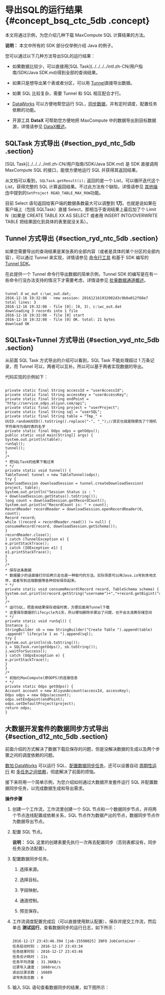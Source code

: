 # 导出SQL的运行结果 {#concept_bsq_ctc_5db .concept}

本文将通过示例，为您介绍几种下载 MaxCompute SQL 计算结果的方法。

**说明：** 本文中所有的 SDK 部分仅举例介绍 Java 的例子。

您可以通过以下几种方法导出SQL的运行结果：

-   如果数据比较少，可以直接用[SQL Task](../../../../intl.zh-CN/用户指南/SDK/Java SDK.md)得到全部的查询结果。

-   如果只是想导出某个表或者分区，可以用 [Tunnel](../../../../intl.zh-CN/用户指南/数据上传下载/Tunnel命令操作.md)直接导出数据。

-   如果 SQL 比较复杂，需要 Tunnel 和 SQL 相互配合才行。

-   [DataWorks](https://data.aliyun.com/product/ide?) 可以方便地帮您运行 SQL，[同步数据](https://www.alibabacloud.com/help/doc-detail/47677.htm)，并有定时调度，配置任务依赖的功能。

-   开源工具 **DataX** 可帮助您方便地把 MaxCompute 中的数据导出到目标数据源，详情请参见 [DataX概述](https://www.alibabacloud.com/help/doc-detail/28291.htm)。


## SQLTask 方式导出 {#section_pyd_ntc_5db .section}

[SQL Task](../../../../intl.zh-CN/用户指南/SDK/Java SDK.md) 是 SDK 直接调用 MaxCompute SQL 的接口，能很方便地运行 SQL 并获得其返回结果。

从文档可以看到，`SQLTask.getResult(i);` 返回的是一个 List，可以循环迭代这个 List，获得完整的 SQL 计算返回结果。不过此方法有个缺陷，详情请参见 [其他操作](../../../../intl.zh-CN/用户指南/常用命令/其他操作.md)中提到的`SetProject READ_TABLE_MAX_ROW`功能。

目前 Select 语句返回给客户端的数据条数最大可以调整到 **1万**。也就是说如果在客户端上（包括 SQLTask）直接 Select，那相当于查询结果上最后加了个 Limit N（如果是 CREATE TABLE XX AS SELECT 或者用 INSERT INTO/OVERWRITE TABLE 把结果固化到具体的表里就没关系）。

## Tunnel 方式导出 {#section_ryd_ntc_5db .section}

如果您需要导出的查询结果是某张表的全部内容（或者是具体的某个分区的全部内容），可以通过 Tunnel 来实现，详情请参见 [命令行工具](../../../../intl.zh-CN/用户指南/数据上传下载/Tunnel命令操作.md) 和基于 SDK 编写的 [Tunnel SDK](../../../../intl.zh-CN/用户指南/数据上传下载/批量数据通道SDK介绍/批量数据通道概要.md)。

在此提供一个 Tunnel 命令行导出数据的简单示例，Tunnel SDK 的编写是在有一些命令行没办法支持的情况下才需要考虑，详情请参见 [批量数据通道概述](../../../../intl.zh-CN/用户指南/数据上传下载/批量数据通道SDK介绍/批量数据通道概要.md)。

```

tunnel d wc_out c:\wc_out.dat;
2016-12-16 19:32:08 - new session: 201612161932082d3c9b0a012f68e7 total lines: 3
2016-12-16 19:32:08 - file [0]: [0, 3), c:\wc_out.dat
downloading 3 records into 1 file
2016-12-16 19:32:08 - file [0] start
2016-12-16 19:32:08 - file [0] OK. total: 21 bytes
download OK
```

## SQLTask+Tunnel 方式导出 {#section_vyd_ntc_5db .section}

从前面 SQL Task 方式导出的介绍可以看到，SQL Task 不能处理超过 1 万条记录，而 Tunnel 可以，两者可以互补。所以可以基于两者实现数据的导出。

代码实现的示例如下：

```

private static final String accessId = "userAccessId";
private static final String accessKey = "userAccessKey";
private static final String endPoint = "http://service.odps.aliyun.com/api";
private static final String project = "userProject";
private static final String sql = "userSQL";
private static final String table = "Tmp_" + UUID.randomUUID().toString().replace("-", "_");//其实也就是随便找了个随机字符串作为临时表的名字
private static final Odps odps = getOdps();
public static void main(String[] args) {
System.out.println(table);
runSql();
tunnel();
}
/*
* 把SQLTask的结果下载过来
* */
private static void tunnel() {
TableTunnel tunnel = new TableTunnel(odps);
try {
DownloadSession downloadSession = tunnel.createDownloadSession(
project, table);
System.out.println("Session Status is : "
+ downloadSession.getStatus().toString());
long count = downloadSession.getRecordCount();
System.out.println("RecordCount is: " + count);
RecordReader recordReader = downloadSession.openRecordReader(0,
count);
Record record;
while ((record = recordReader.read()) != null) {
consumeRecord(record, downloadSession.getSchema());
}
recordReader.close();
} catch (TunnelException e) {
e.printStackTrace();
} catch (IOException e1) {
e1.printStackTrace();
}
}
/*
* 保存这条数据
* 数据量少的话直接打印后拷贝走也是一种取巧的方法。实际场景可以用Java.io写到本地文件，或者写到远端数据等各种目标保存起来。
* */
private static void consumeRecord(Record record, TableSchema schema) {
System.out.println(record.getString("username")+","+record.getBigint("cnt"));
}
/*
* 运行SQL，把查询结果保存成临时表，方便后面用Tunnel下载
* 这里保存数据的lifecycle为1天，所以哪怕删除步骤出了问题，也不会太浪费存储空间
* */
private static void runSql() {
Instance i;
StringBuilder sb = new StringBuilder("Create Table ").append(table)
.append(" lifecycle 1 as ").append(sql);
try {
System.out.println(sb.toString());
i = SQLTask.run(getOdps(), sb.toString());
i.waitForSuccess();
} catch (OdpsException e) {
e.printStackTrace();
}
}
/*
* 初始化MaxCompute(原ODPS)的连接信息
* */
private static Odps getOdps() {
Account account = new AliyunAccount(accessId, accessKey);
Odps odps = new Odps(account);
odps.setEndpoint(endPoint);
odps.setDefaultProject(project);
return odps;
}
```

## 大数据开发套件的数据同步方式导出 {#section_d12_ntc_5db .section}

前面介绍的方式解决了数据下载后保存的问题，但是没解决数据的生成以及两个步骤之间的调度依赖的问题。

[数加·DataWorks](https://data.aliyun.com/product/ide?) 可以运行 SQL、[配置数据同步任务](https://www.alibabacloud.com/help/doc-detail/30269.htm)，还可以设置自动 [周期性运行](https://www.alibabacloud.com/help/doc-detail/50130.htm) 和 [多任务之间依赖](https://www.alibabacloud.com/help/doc-detail/50130.htm)，彻底解决了前面的烦恼。

接下来将用一个简单示例，为您介绍如何通过大数据开发套件运行 SQL 并配置数据同步任务，以完成数据生成和导出需求。

**操作步骤**

1.  创建一个工作流，工作流里创建一个 SQL 节点和一个数据同步节点，并将两个节点连线配置成依赖关系，SQL 节点作为数据产出的节点，数据同步节点作为数据导出节点。

2.  配置 SQL 节点。

    **说明：** SQL 这里的创建表要先执行一次再去配置同步（否则表都没有，同步任务没办法配置）。

3.  配置数据同步任务。

    1.  选择来源。

    2.  选择目标。

    3.  字段映射。

    4.  通道控制。

    5.  预览保存。

4.  工作流调度配置完成后（可以直接使用默认配置），保存并提交工作流，然后单击 **测试运行**。查看数据同步的运行日志，如下所示：

    ```
    
    2016-12-17 23:43:46.394 [job-15598025] INFO JobContainer - 
    任务启动时刻 : 2016-12-17 23:43:34
    任务结束时刻 : 2016-12-17 23:43:46
    任务总计耗时 : 11s
    任务平均流量 : 31.36KB/s
    记录写入速度 : 1668rec/s
    读出记录总数 : 16689
    读写失败总数 : 0
    ```

5.  输入 SQL 语句查看数据同步的结果，如下图所示：


